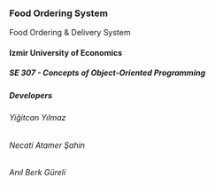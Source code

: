 ### Food Ordering System 
 Food Ordering & Delivery System
#### Izmir University of Economics
##### SE 307 - Concepts of Object-Oriented Programming
#####  Developers
###### Yiğitcan Yılmaz
###### Necati Atamer Şahin
###### Anıl Berk Güreli
